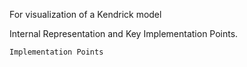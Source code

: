 For visualization of a Kendrick model
 
Internal Representation and Key Implementation Points.


    Implementation Points